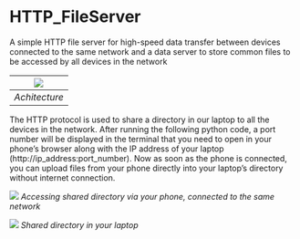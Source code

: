 # HTTP_FileServer
A simple HTTP file server for high-speed data transfer between devices connected to the same network and a data server to store common files to be accessed by all devices in the network

| ![](https://user-images.githubusercontent.com/72448713/221200770-dfd0c403-a0a9-43c5-841c-eca745615523.png) | 
|:--:| 
| *Achitecture* |

The HTTP protocol is used to share a directory in our laptop to all the devices in the network. After running the following python code, a port number will be displayed 
in the terminal that you need to open in your phone’s browser along with the IP address of 
your laptop (http://ip_address:port_number). Now as soon as the phone is connected, you can 
upload files from your phone directly into your laptop’s directory without internet connection.

![](https://user-images.githubusercontent.com/72448713/221199261-dc2ff3b7-c75e-4903-a448-a968e3c78635.png)
*Accessing shared directory via your phone, connected to the same network*

![](https://user-images.githubusercontent.com/72448713/221199154-05784304-1f58-4362-a451-41b4a4afb3c3.png)
*Shared directory in your laptop*
